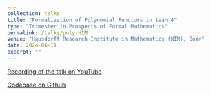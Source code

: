 ```yaml
---
collection: talks
title: "Formalization of Polynomial Functors in Lean 4"
type: "Trimester in Prospects of Formal Mathematics"
permalink: /talks/poly-HIM
venue: "Hausdorff Research Institute in Mathematics (HIM), Bonn"
date: 2024-06-11
excerpt: "" 
---
```

[<i class="fa fa-fw fa-youtube" aria-hidden="true"></i> Recording of the talk on YouTube](https://www.youtube.com/watch?v=TyPdTd6rfrQ&t=2521s)


[<i class="fa fa-fw fa-github" aria-hidden="true"></i>Codebase on Github](https://github.com/sinhp/poly)
